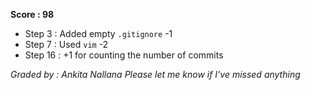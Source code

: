 **Score : 98**

* Step 3 : Added empty `.gitignore` -1
* Step 7 : Used `vim` -2
* Step 16 : +1 for counting the number of commits


_Graded by : Ankita Nallana_
_Please let me know if I've missed anything_
